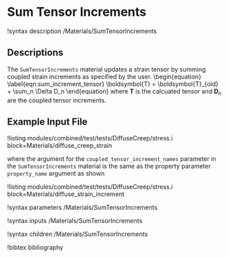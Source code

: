 # Sum Tensor Increments

!syntax description /Materials/SumTensorIncrements

## Descriptions

The `SumTensorIncrements` material updates a strain tensor by summing coupled
strain increments as specified by the user.
\begin{equation}
  \label{eqn:sum_increment_tensor}
  \boldsymbol{T} = \boldsymbol{T}_{old} + \sum_n \Delta D_n
\end{equation}
where $\boldsymbol{T}$ is the calcuated tensor and $\boldsymbol{D}_n$ are the coupled tensor
increments.

## Example Input File

!listing modules/combined/test/tests/DiffuseCreep/stress.i block=Materials/diffuse_creep_strain

where the argument for the `coupled_tensor_increment_names` parameter in the
`SumTensorIncrements` material is the same as the property parameter
`property_name` argument as shown

!listing modules/combined/test/tests/DiffuseCreep/stress.i block=Materials/diffuse_strain_increment

!syntax parameters /Materials/SumTensorIncrements

!syntax inputs /Materials/SumTensorIncrements

!syntax children /Materials/SumTensorIncrements

!bibtex bibliography
